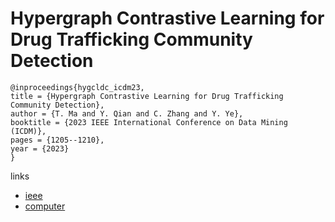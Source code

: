# Hypergraph Contrastive Learning for Drug Trafficking Community Detection

```
@inproceedings{hygcldc_icdm23,
title = {Hypergraph Contrastive Learning for Drug Trafficking Community Detection},
author = {T. Ma and Y. Qian and C. Zhang and Y. Ye},
booktitle = {2023 IEEE International Conference on Data Mining (ICDM)},
pages = {1205--1210},
year = {2023}
}
```

links
- [ieee](https://doi.org/10.1109/ICDM58522.2023.00149)
- [computer](https://doi.ieeecomputersociety.org/10.1109/ICDM58522.2023.00149)
